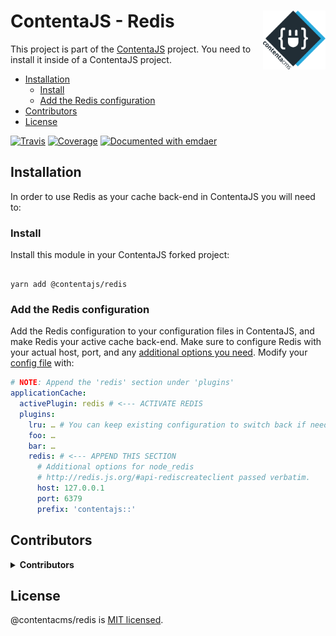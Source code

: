 <!--
  This file was generated by emdaer

  Its template can be found at .emdaer/README.emdaer.md
-->

<!--
  emdaerHash:a57cbc49dee3d2cff11f97f9a945b52a
-->

<h1 id="contentajs-redis-img-align-right-src-logo-svg-alt-contenta-logo-title-contenta-logo-width-100-">ContentaJS - Redis <img align="right" src="./logo.svg" alt="Contenta logo" title="Contenta logo" width="100"></h1>
<p>This project is part of the
<a href="https://www.npmjs.com/package/@contentacms/contentajs">ContentaJS</a> project. You
need to install it inside of a ContentaJS project.</p>
<!-- toc -->
<ul>
<li><a href="#installation">Installation</a><ul>
<li><a href="#install">Install</a></li>
<li><a href="#add-the-redis-configuration">Add the Redis configuration</a></li>
</ul>
</li>
<li><a href="#contributors">Contributors</a></li>
<li><a href="#license">License</a></li>
</ul>
<!-- tocstop -->
<p><a href="https://travis-ci.org/contentacms/redis/"><img src="https://img.shields.io/travis/contentacms/redis.svg?style=flat-square" alt="Travis"></a> <a href="https://coveralls.io/github/contentacms/redis/"><img src="https://img.shields.io/coveralls/github/contentacms/redis.svg?style=flat-square" alt="Coverage"></a> <a href="https://github.com/emdaer/emdaer"><img src="https://img.shields.io/badge/📓-documented%20with%20emdaer-F06632.svg?style=flat-square" alt="Documented with emdaer"></a></p>
<h2 id="installation">Installation</h2>
<p>In order to use Redis as your cache back-end in ContentaJS you will need to:</p>
<h3 id="install">Install</h3>
<p>Install this module in your ContentaJS forked project:</p>
<pre><code>
yarn add @contentajs/redis
</code></pre>
<h3 id="add-the-redis-configuration">Add the Redis configuration</h3>
<p>Add the Redis configuration to your configuration files in ContentaJS, and
make Redis your active cache back-end. Make sure to configure Redis with your
actual host, port, and any
<a href="http://redis.js.org/#api-rediscreateclient">additional options you need</a>.
Modify your
<a href="https://github.com/lorenwest/node-config/wiki/Configuration-Files">config file</a>
with:</p>

```yaml
# NOTE: Append the 'redis' section under 'plugins'
applicationCache:
  activePlugin: redis # <--- ACTIVATE REDIS
  plugins:
    lru: … # You can keep existing configuration to switch back if needed.
    foo: …
    bar: …
    redis: # <--- APPEND THIS SECTION
      # Additional options for node_redis
      # http://redis.js.org/#api-rediscreateclient passed verbatim.
      host: 127.0.0.1
      port: 6379
      prefix: 'contentajs::'
```
<h2 id="contributors">Contributors</h2>
<details>
<summary><strong>Contributors</strong></summary><br>
<a title="Engineer and programmer focused on online applications." href="https://github.com/e0ipso">
  <img align="left" src="https://avatars0.githubusercontent.com/u/1140906?s=24">
</a>
<strong>Mateu Aguiló Bosch</strong>
<br><br>
</details>

<h2 id="license">License</h2>
<p>@contentacms/redis is <a href="./LICENSE">MIT licensed</a>.</p>
